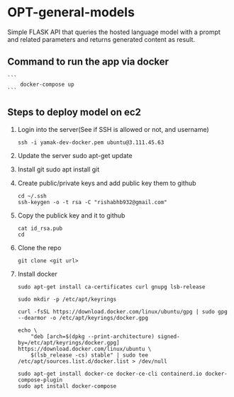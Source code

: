 # OPT-general-models

Simple FLASK API that queries the hosted language model with a prompt and related parameters
and returns generated content as result.

## Command to run the app via docker
    ```
        docker-compose up
    ```

## Steps to deploy model on ec2
1. Login into the server(See if SSH is allowed or not, and username)
   ```
   ssh -i yamak-dev-docker.pem ubuntu@3.111.45.63
   ```

2. Update the server
    sudo apt-get update

3. Install git
    sudo apt install git

4. Create public/private keys and add public key them to github
    ```
    cd ~/.ssh
    ssh-keygen -o -t rsa -C "rishabhb932@gmail.com"
   ```
5. Copy the publick key and it to github
    ```
    cat id_rsa.pub
    cd
    ```
6. Clone the repo 
    ```
    git clone <git url>
    ```
7. Install docker
    ```
    sudo apt-get install ca-certificates curl gnupg lsb-release
    
    sudo mkdir -p /etc/apt/keyrings

    curl -fsSL https://download.docker.com/linux/ubuntu/gpg | sudo gpg --dearmor -o /etc/apt/keyrings/docker.gpg

    echo \
        "deb [arch=$(dpkg --print-architecture) signed-by=/etc/apt/keyrings/docker.gpg] https://download.docker.com/linux/ubuntu \
        $(lsb_release -cs) stable" | sudo tee /etc/apt/sources.list.d/docker.list > /dev/null

    sudo apt-get install docker-ce docker-ce-cli containerd.io docker-compose-plugin
    sudo apt install docker-compose
    ```

